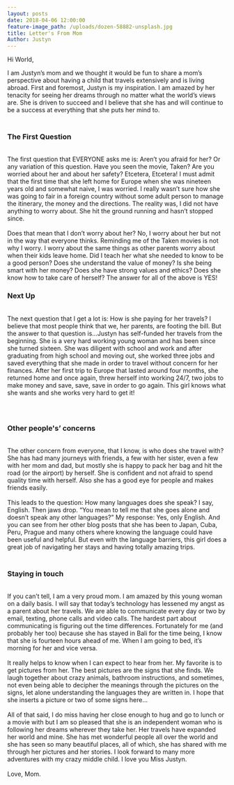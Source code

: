 ```yaml
---
layout: posts
date: 2018-04-06 12:00:00
feature-image_path: /uploads/dozen-58882-unsplash.jpg
title: Letter's From Mom
Author: Justyn
---
```


Hi World,

I am Justyn’s mom and we thought it would be fun to share a mom’s perspective about having a child that travels extensively and is living abroad. First and foremost, Justyn is my inspiration. I am amazed by her tenacity for seeing her dreams through no matter what the world’s views are. She is driven to succeed and I believe that she has and will continue to be a success at everything that she puts her mind to.

### <br>The First Question

<br>The first question that EVERYONE asks me is: Aren’t you afraid for her? Or any variation of this question. Have you seen the movie, Taken? Are you worried about her and about her safety? Etcetera, Etcetera! I must admit that the first time that she left home for Europe when she was nineteen years old and somewhat naive, I was worried. I really wasn’t sure how she was going to fair in a foreign country without some adult person to manage the itinerary, the money and the directions. The reality was, I did not have anything to worry about. She hit the ground running and hasn’t stopped since.<br><br>Does that mean that I don’t worry about her? No, I worry about her but not in the way that everyone thinks. Reminding me of the Taken movies is not why I worry. I worry about the same things as other parents worry about when their kids leave home. Did I teach her what she needed to know to be a good person? Does she understand the value of money? Is she being smart with her money? Does she have strong values and ethics? Does she know how to take care of herself? The answer for all of the above is YES!

### Next Up

<br>The next question that I get a lot is: How is she paying for her travels? I believe that most people think that we, her parents, are footing the bill. But the answer to that question is…Justyn has self-funded her travels from the beginning. She is a very hard working young woman and has been since she turned sixteen. She was diligent with school and work and after graduating from high school and moving out, she worked three jobs and saved everything that she made in order to travel without concern for her finances. After her first trip to Europe that lasted around four months, she returned home and once again, threw herself into working 24/7, two jobs to make money and save, save, save in order to go again. This girl knows what she wants and she works very hard to get it!

### <br><br>Other people's’ concerns

<br>The other concern from everyone, that I know, is who does she travel with? She has had many journeys with friends, a few with her sister, even a few with her mom and dad, but mostly she is happy to pack her bag and hit the road (or the airport) by herself. She is confident and not afraid to spend quality time with herself. Also she has a good eye for people and makes friends easily.<br><br>This leads to the question: How many languages does she speak? I say, English. Then jaws drop. “You mean to tell me that she goes alone and doesn’t speak any other languages?” My response: Yes, only English. And you can see from her other blog posts that she has been to Japan, Cuba, Peru, Prague and many others where knowing the language could have been useful and helpful. But even with the language barriers, this girl does a great job of navigating her stays and having totally amazing trips.

### <br>Staying in touch

<br>If you can’t tell, I am a very proud mom. I am amazed by this young woman on a daily basis. I will say that today’s technology has lessened my angst as a parent about her travels. We are able to communicate every day or two by email, texting, phone calls and video calls. The hardest part about communicating is figuring out the time differences. Fortunately for me (and probably her too) because she has stayed in Bali for the time being, I know that she is fourteen hours ahead of me. When I am going to bed, it’s morning for her and vice versa.<br><br>It really helps to know when I can expect to hear from her. My favorite is to get pictures from her. The best pictures are the signs that she finds. We laugh together about crazy animals, bathroom instructions, and sometimes, not even being able to decipher the meanings through the pictures on the signs, let alone understanding the languages they are written in. I hope that she inserts a picture or two of some signs here…<br><br>All of that said, I do miss having her close enough to hug and go to lunch or a movie with but I am so pleased that she is an independent woman who is following her dreams wherever they take her. Her travels have expanded her world and mine. She has met wonderful people all over the world and she has seen so many beautiful places, all of which, she has shared with me through her pictures and her stories. I look forward to many more adventures with my crazy middle child. I love you Miss Justyn.<br><br>Love, Mom.